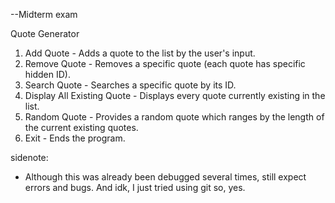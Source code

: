 --Midterm exam

Quote Generator
1. Add Quote - Adds a quote to the list by the user's input.
2. Remove Quote - Removes a specific quote (each quote has specific hidden ID).
3. Search Quote - Searches a specific quote by its ID.
4. Display All Existing Quote - Displays every quote currently existing in the list.
5. Random Quote - Provides a random quote which ranges by the length of the current existing quotes.
6. Exit - Ends the program.

sidenote: 
 - Although this was already been debugged several times, still expect errors and bugs. And idk, I just tried using git so, yes.
